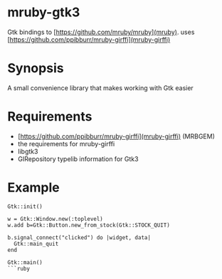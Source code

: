 mruby-gtk3
==========
Gtk bindings to [https://github.com/mruby/mruby](mruby). uses [https://github.com/ppibburr/mruby-girffi](mruby-girffi)

Synopsis
===
A small convenience library that makes working with Gtk easier

Requirements
===
* [https://github.com/ppibburr/mruby-girffi](mruby-girffi) (MRBGEM)
* the requirements for mruby-girffi
* libgtk3
* GIRepository typelib information for Gtk3

Example
===
```
Gtk::init()

w = Gtk::Window.new(:toplevel)
w.add b=Gtk::Button.new_from_stock(Gtk::STOCK_QUIT)

b.signal_connect("clicked") do |widget, data|
  Gtk::main_quit
end

Gtk::main()
```ruby
